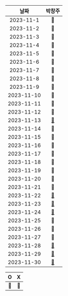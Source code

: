 |    날짜     | 박창주 |
|:---------:|:---:|
| 2023-11-1  |🔵|
| 2023-11-2  |🔵|
| 2023-11-3  |🔴|
| 2023-11-4  |🔴|
| 2023-11-5  |🔵|
| 2023-11-6  |🔵|
| 2023-11-7  |🔴|
| 2023-11-8  |🔵|
| 2023-11-9  |🔵|
| 2023-11-10 |🔴|
| 2023-11-11 |🔵|
| 2023-11-12 |🔴|
| 2023-11-13 |[🔵](https://github.com/ds4pae/PETHfinder)|
| 2023-11-14 |🔴|
| 2023-11-15 |🔴|
| 2023-11-16 |🔴|
| 2023-11-17 |🔴|
| 2023-11-18 |🔵|
| 2023-11-19 |🔵|
| 2023-11-20 |🔵|
| 2023-11-21 |🔴|
| 2023-11-22 |[🔵](https://github.com/ds4pae/PETHfinder)|
| 2023-11-23 |[🔵](https://github.com/ds4pae/PETHfinder)|
| 2023-11-24 |[🔵](https://github.com/ds4pae/PETHfinder)|
| 2023-11-25 |🔵|
| 2023-11-26 |🔵|
| 2023-11-27 |🔵|
| 2023-11-28 |[🔵](https://github.com/ds4pae/PETHfinder)|
| 2023-11-29 |[🔵](https://github.com/ds4pae/PETHfinder)|
| 2023-11-30 |[🔵](https://github.com/ds4pae/PETHfinder)|


|     O      | X |
|:-----------:|:----:|
|    🔵    |  🔴  |
